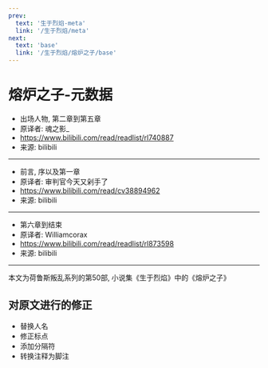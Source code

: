 ```yaml
---
prev:
  text: '生于烈焰-meta'
  link: '/生于烈焰/meta'
next:
  text: 'base'
  link: '/生于烈焰/熔炉之子/base'
---
```


# 熔炉之子-元数据

+ 出场人物, 第二章到第五章
+ 原译者: 魂之影_
+ <https://www.bilibili.com/read/readlist/rl740887>
+ 来源: bilibili

--------

+ 前言, 序以及第一章
+ 原译者: 审判官今天又剁手了
+ <https://www.bilibili.com/read/cv38894962>
+ 来源: bilibili

--------

+ 第六章到结束
+ 原译者: Williamcorax
+ <https://www.bilibili.com/read/readlist/rl873598>
+ 来源: bilibili

--------

本文为荷鲁斯叛乱系列的第50部, 小说集《生于烈焰》中的《熔炉之子》

## 对原文进行的修正

+ 替换人名
+ 修正标点
+ 添加分隔符
+ 转换注释为脚注
